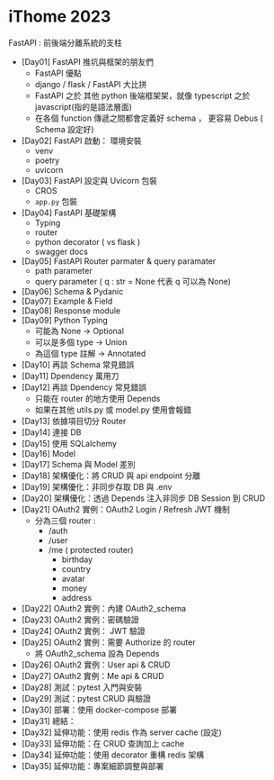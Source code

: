 # iThome 2023

FastAPI : 前後端分離系統的支柱

-  [Day01]  FastAPI 推坑與框架的朋友們
    - FastAPI 優點
    - django / flask / FastAPI 大比拼
    - FastAPI 之於 其他 python 後端框架架，就像 typescript 之於 javascript(指的是語法層面)
    - 在各個 function 傳遞之間都會定義好 schema ， 更容易 Debus ( Schema 設定好)
- [Day02]  FastAPI 啟動： 環境安裝
    - venv 
    - poetry 
    - uvicorn
- [Day03] FastAPI 設定與 Uvicorn 包裝
    - CROS
    - `app.py` 包裝
- [Day04] FastAPI 基礎架構
    - Typing 
    - router
    - python decorator ( vs flask )
    - swagger docs 
- [Day05] FastAPI Router parmater & query paramater
    - path parameter
    - query parameter ( q : str = None  代表 q 可以為 None)
- [Day06] Schema & Pydanic
- [Day07] Example & Field
- [Day08] Response module
- [Day09] Python Typing 
    - 可能為 None -> Optional
    - 可以是多個 type -> Union
    - 為這個 type 註解 -> Annotated
- [Day10] 再談 Schema 常見錯誤
- [Day11] Dpendency 萬用刀
- [Day12] 再談 Dpendency 常見錯誤
    - 只能在 router 的地方使用 Depends
    - 如果在其他 utils.py 或 model.py 使用會報錯
- [Day13] 依據項目切分 Router
- [Day14] 連接 DB
- [Day15] 使用 SQLalchemy
- [Day16] Model
- [Day17] Schema 與 Model 差別
- [Day18] 架構優化：將 CRUD 與 api endpoint 分離
- [Day19] 架構優化：非同步存取 DB 與 .env
- [Day20] 架構優化：透過 Depends 注入非同步 DB Session 到 CRUD
- [Day21] OAuth2 實例：OAuth2 Login / Refresh JWT 機制
    - 分為三個 router : 
        - /auth
        - /user
        - /me ( protected router)
            - birthday
            - country
            - avatar
            - money
            - address
- [Day22] OAuth2 實例：內建 OAuth2_schema
- [Day23] OAuth2 實例：密碼驗證
- [Day24] OAuth2 實例： JWT 驗證
- [Day25] OAuth2 實例：需要 Authorize 的 router
    - 將 OAuth2_schema 設為 Depends
- [Day26] OAuth2 實例：User api & CRUD
- [Day27] OAuth2 實例：Me api & CRUD
- [Day28] 測試：pytest 入門與安裝
- [Day29] 測試：pytest CRUD 與驗證
- [Day30] 部署：使用 docker-compose 部署
- [Day31] 總結：
- [Day32] 延伸功能：使用 redis 作為 server cache (設定)
- [Day33] 延伸功能：在 CRUD 查詢加上 cache
- [Day34] 延伸功能：使用 decorator 重構 redis 架構
- [Day35] 延伸功能：專案細節調整與部署

    